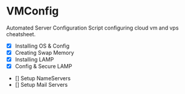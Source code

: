 # VMConfig
Automated Server Configuration Script
configuring cloud vm and vps cheatsheet.

- [x] Installing OS & Config
- [x] Creating Swap Memory
- [x] Installing LAMP
- [x] Config & Secure LAMP
- [] Setup NameServers
- [] Setup Mail Servers
